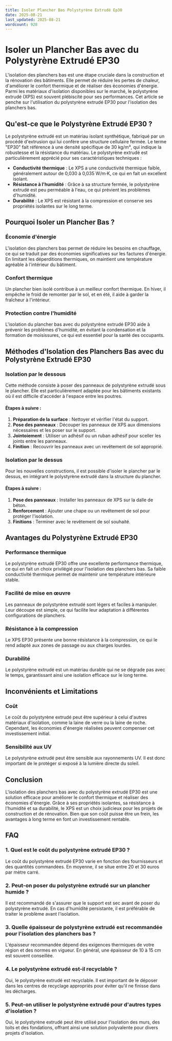 ```yaml
---
title: Isoler Plancher Bas Polystyrène Extrudé Ep30
date: 2025-08-21
last_updated: 2025-08-21
wordcount: 928
---
```


# Isoler un Plancher Bas avec du Polystyrène Extrudé EP30

L'isolation des planchers bas est une étape cruciale dans la construction et la rénovation des bâtiments. Elle permet de réduire les pertes de chaleur, d'améliorer le confort thermique et de réaliser des économies d'énergie. Parmi les matériaux d'isolation disponibles sur le marché, le polystyrène extrudé (XPS) est souvent plébiscité pour ses performances. Cet article se penche sur l'utilisation du polystyrène extrudé EP30 pour l'isolation des planchers bas.

## Qu'est-ce que le Polystyrène Extrudé EP30 ?

Le polystyrène extrudé est un matériau isolant synthétique, fabriqué par un procédé d'extrusion qui lui confère une structure cellulaire fermée. Le terme "EP30" fait référence à une densité spécifique de 30 kg/m³, qui indique la robustesse et la résistance du matériau. Le polystyrène extrudé est particulièrement apprécié pour ses caractéristiques techniques :

- **Conductivité thermique** : Le XPS a une conductivité thermique faible, généralement autour de 0,030 à 0,035 W/m·K, ce qui en fait un excellent isolant.
- **Résistance à l'humidité** : Grâce à sa structure fermée, le polystyrène extrudé est peu perméable à l'eau, ce qui prévient les problèmes d'humidité.
- **Durabilité** : Le XPS est résistant à la compression et conserve ses propriétés isolantes sur le long terme.

## Pourquoi Isoler un Plancher Bas ?

### Économie d'énergie

L'isolation des planchers bas permet de réduire les besoins en chauffage, ce qui se traduit par des économies significatives sur les factures d'énergie. En limitant les déperditions thermiques, on maintient une température agréable à l'intérieur du bâtiment.

### Confort thermique

Un plancher bien isolé contribue à un meilleur confort thermique. En hiver, il empêche le froid de remonter par le sol, et en été, il aide à garder la fraîcheur à l'intérieur.

### Protection contre l'humidité

L'isolation du plancher bas avec du polystyrène extrudé EP30 aide à prévenir les problèmes d'humidité, en évitant la condensation et la formation de moisissures, ce qui est essentiel pour la santé des occupants.

## Méthodes d'Isolation des Planchers Bas avec du Polystyrène Extrudé EP30

### Isolation par le dessous

Cette méthode consiste à poser des panneaux de polystyrène extrudé sous le plancher. Elle est particulièrement adaptée pour les bâtiments existants où il est difficile d'accéder à l'espace entre les poutres.

#### Étapes à suivre :

1. **Préparation de la surface** : Nettoyer et vérifier l'état du support.
2. **Pose des panneaux** : Découper les panneaux de XPS aux dimensions nécessaires et les poser sur le support.
3. **Jointoiement** : Utiliser un adhésif ou un ruban adhésif pour sceller les joints entre les panneaux.
4. **Finition** : Recouvrir les panneaux avec un revêtement de sol approprié.

### Isolation par le dessus

Pour les nouvelles constructions, il est possible d'isoler le plancher par le dessus, en intégrant le polystyrène extrudé dans la structure du plancher.

#### Étapes à suivre :

1. **Pose des panneaux** : Installer les panneaux de XPS sur la dalle de béton.
2. **Renforcement** : Ajouter une chape ou un revêtement de sol pour protéger l'isolation.
3. **Finitions** : Terminer avec le revêtement de sol souhaité.

## Avantages du Polystyrène Extrudé EP30

### Performance thermique

Le polystyrène extrudé EP30 offre une excellente performance thermique, ce qui en fait un choix privilégié pour l'isolation des planchers bas. Sa faible conductivité thermique permet de maintenir une température intérieure stable.

### Facilité de mise en œuvre

Les panneaux de polystyrène extrudé sont légers et faciles à manipuler. Leur découpe est simple, ce qui facilite leur adaptation à différentes configurations de planchers.

### Résistance à la compression

Le XPS EP30 présente une bonne résistance à la compression, ce qui le rend adapté aux zones de passage ou aux charges lourdes.

### Durabilité

Le polystyrène extrudé est un matériau durable qui ne se dégrade pas avec le temps, garantissant ainsi une isolation efficace sur le long terme.

## Inconvénients et Limitations

### Coût

Le coût du polystyrène extrudé peut être supérieur à celui d'autres matériaux d'isolation, comme la laine de verre ou la laine de roche. Cependant, les économies d'énergie réalisées peuvent compenser cet investissement initial.

### Sensibilité aux UV

Le polystyrène extrudé peut être sensible aux rayonnements UV. Il est donc important de le protéger si exposé à la lumière directe du soleil.

## Conclusion

L'isolation des planchers bas avec du polystyrène extrudé EP30 est une solution efficace pour améliorer le confort thermique et réaliser des économies d'énergie. Grâce à ses propriétés isolantes, sa résistance à l'humidité et sa durabilité, le XPS est un choix judicieux pour les projets de construction et de rénovation. Bien que son coût puisse être un frein, les avantages à long terme en font un investissement rentable.

## FAQ

### 1. Quel est le coût du polystyrène extrudé EP30 ?

Le coût du polystyrène extrudé EP30 varie en fonction des fournisseurs et des quantités commandées. En moyenne, il se situe entre 20 et 30 euros par mètre carré.

### 2. Peut-on poser du polystyrène extrudé sur un plancher humide ?

Il est recommandé de s'assurer que le support est sec avant de poser du polystyrène extrudé. En cas d'humidité persistante, il est préférable de traiter le problème avant l'isolation.

### 3. Quelle épaisseur de polystyrène extrudé est recommandée pour l'isolation des planchers bas ?

L'épaisseur recommandée dépend des exigences thermiques de votre région et des normes en vigueur. En général, une épaisseur de 10 à 15 cm est souvent conseillée.

### 4. Le polystyrène extrudé est-il recyclable ?

Oui, le polystyrène extrudé est recyclable. Il est important de le déposer dans les centres de recyclage appropriés pour éviter qu'il ne finisse dans les décharges.

### 5. Peut-on utiliser le polystyrène extrudé pour d'autres types d'isolation ?

Oui, le polystyrène extrudé peut être utilisé pour l'isolation des murs, des toits et des fondations, offrant ainsi une solution polyvalente pour divers projets d'isolation.